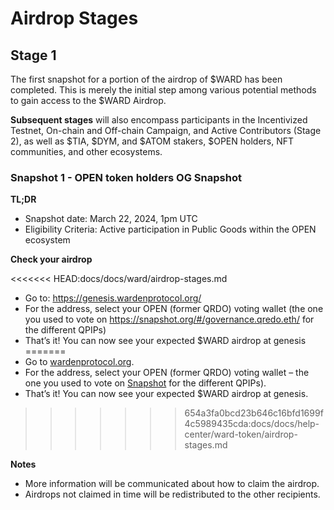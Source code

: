 ﻿---
sidebar_position: 2
---

# Airdrop Stages

## Stage 1

The first snapshot for a portion of the airdrop of $WARD has been completed. This is merely the initial step among various potential methods to gain access to the $WARD Airdrop. 

**Subsequent stages** will also encompass participants in the Incentivized Testnet, On-chain and Off-chain Campaign, and Active Contributors (Stage 2), as well as $TIA, $DYM, and $ATOM stakers, $OPEN holders, NFT communities, and other ecosystems.

### Snapshot 1 - OPEN token holders OG Snapshot

**TL;DR**

- Snapshot date: March 22, 2024, 1pm UTC
- Eligibility Criteria: Active participation in Public Goods within the OPEN ecosystem

**Check your airdrop**

<<<<<<< HEAD:docs/docs/ward/airdrop-stages.md
- Go to: https://genesis.wardenprotocol.org/ 
- For the address, select your OPEN (former QRDO) voting wallet (the one you used to vote on https://snapshot.org/#/governance.qredo.eth/ for the different QPIPs)
- That’s it! You can now see your expected $WARD airdrop at genesis
=======
- Go to [wardenprotocol.org](https://genesis.wardenprotocol.org/).
- For the address, select your OPEN (former QRDO) voting wallet – the one you used to vote on [Snapshot](https://snapshot.org/#/governance.qredo.eth/) for the different QPIPs).
- That’s it! You can now see your expected $WARD airdrop at genesis.
>>>>>>> 654a3fa0bcd23b646c16bfd1699f4c5989435cda:docs/docs/help-center/ward-token/airdrop-stages.md

**Notes**

- More information will be communicated about how to claim the airdrop.
- Airdrops not claimed in time will be redistributed to the other recipients.


